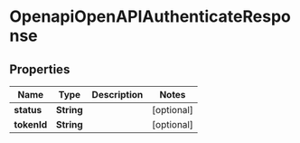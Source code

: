 # OpenapiOpenAPIAuthenticateResponse

## Properties
Name | Type | Description | Notes
------------ | ------------- | ------------- | -------------
**status** | **String** |  |  [optional]
**tokenId** | **String** |  |  [optional]
